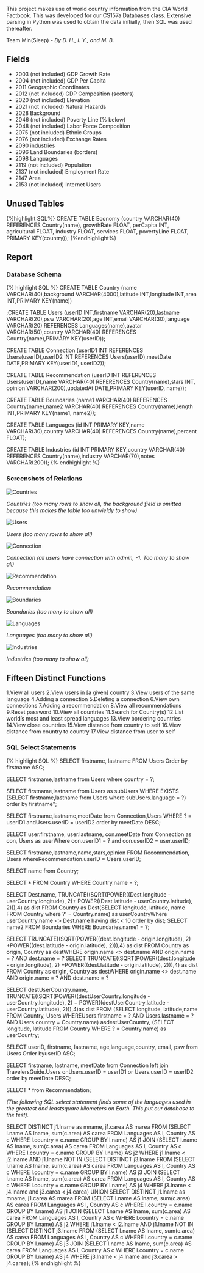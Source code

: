 This project makes use of world country information from the CIA World Factbook. This was developed for our CS157a Databases class. Extensive parsing in Python was used to obtain the data initially, then SQL was used thereafter.

Team Min(Sleep) - _By D. H., I. Y., and M. B._

Fields
------

* 2003 (not included) GDP Growth Rate
* 2004 (not included) GDP Per Capita
* 2011 Geographic Coordinates
* 2012 (not included) GDP Composition (sectors)
* 2020 (not included) Elevation
* 2021 (not included) Natural Hazards
* 2028 Background
* 2046 (not included) Poverty Line (% below)
* 2048 (not included) Labor Force Composition
* 2075 (not included) Ethnic Groups
* 2076 (not included) Exchange Rates
* 2090 industries
* 2096 Land Boundaries (borders)
* 2098 Languages
* 2119 (not included) Population
* 2137 (not included) Employment Rate
* 2147 Area
* 2153 (not included) Internet Users

Unused Tables
-------------

{%highlight SQL%}
CREATE TABLE Economy (country VARCHAR(40)
REFERENCES Country(name), growthRate FLOAT,
perCapita INT, agricultural FLOAT,
industry FLOAT, services FLOAT,
povertyLine FLOAT, PRIMARY KEY(country));
{%endhighlight%}

Report
------

### Database Schema

{% highlight SQL %}
CREATE TABLE Country (name VARCHAR(40),background VARCHAR(4000),latitude INT,longitude INT,area INT,PRIMARY KEY(name))

;CREATE TABLE Users (userID INT,firstname VARCHAR(20),lastname VARCHAR(20),psw VARCHAR(20),age INT,email VARCHAR(30),language VARCHAR(20) REFERENCES Languages(name),avatar VARCHAR(50),country VARCHAR(40) REFERENCES Country(name),PRIMARY KEY(userID));

CREATE TABLE Connection (userID1 INT REFERENCES Users(userID),userID2 INT REFERENCES Users(userID),meetDate DATE,PRIMARY KEY(userID1, userID2));

CREATE TABLE Recommendation (userID INT REFERENCES Users(userID),name VARCHAR(40) REFERENCES Country(name),stars INT,
opinion VARCHAR(200),updatedAt DATE,PRIMARY KEY(userID, name));

CREATE TABLE Boundaries (name1 VARCHAR(40) REFERENCES Country(name),name2 VARCHAR(40) REFERENCES Country(name),length INT,PRIMARY KEY(name1, name2));

CREATE TABLE Languages (id INT PRIMARY KEY,name VARCHAR(30),country VARCHAR(40) REFERENCES Country(name),percent FLOAT);

CREATE TABLE Industries (id INT PRIMARY KEY,country VARCHAR(40) REFERENCES Country(name),industry VARCHAR(70),notes VARCHAR(200));
{% endhighlight %}

### Screenshots of Relations

![Countries](/assets/Travelers_Guide/1.jpg)

_Countries (too many rows to show all, the background field is omitted because this makes the table too unwieldy to show)_

![Users](/assets/Travelers_Guide/2.jpg)

_Users (too many rows to show all)_

![Connection](/assets/Travelers_Guide/3.jpg)

_Connection (all users have connection with admin, -1. Too many to show all)_

![Recommendation](/assets/Travelers_Guide/4,jpg)

_Recommendation_

![Boundaries](/assets/Travelers_Guide/5.jpg)

_Boundaries (too many to show all)_

![Languages](/assets/Travelers_Guide/6.jpg)

_Languages (too many to show all)_

![Industries](/assets/Travelers_Guide/7.jpg)

_Industries (too many to show all)_

Fifteen Distinct Functions
--------------------------
1.View all users
2.View users in [a given] country
3.View users of the same language
4.Adding a connection
5.Deleting a connection
6.View own connections
7.Adding a recommendation
8.View all recommendations
9.Reset password
10.View all countries
11.Search for Country(s)
12.List world’s most and least spread languages
13.View bordering countries
14.View close countries
15.View distance from country to self
16.View distance from country to country
17.View distance from user to self

### SQL Select Statements

{% highlight SQL %}
SELECT firstname, lastname FROM Users Order by firstname ASC;

SELECT firstname,lastname from Users where country = ?;

SELECT firstname,lastname from Users as subUsers WHERE EXISTS (SELECT firstname,lastname from Users where subUsers.language = ?) order by firstname";

SELECT firstname,lastname,meetDate from Connection,Users WHERE ? = userID1 andUsers.userID = userID2 order by meetDate DESC;

SELECT user.firstname, user.lastname, con.meetDate from Connection as con, Users as userWhere con.userID1 = ? and con.userID2 = user.userID;

SELECT firstname,lastname,name,stars,opinion FROM Recommendation, Users whereRecommendation.userID = Users.userID;

SELECT name from Country;

SELECT * FROM Country WHERE Country.name = ?;

SELECT Dest.name, TRUNCATE((SQRT(POWER((Dest.longitude - userCountry.longitude), 2)+ POWER((Dest.latitude - userCountry.latitude), 2))),4) as dist FROM Country as Dest(SELECT longitude, latitude, name FROM Country where ?' = Country.name) as userCountryWhere userCountry.name <> Dest.name having dist < 10 order by dist;
SELECT name2 FROM Boundaries WHERE Boundaries.name1 = ?;

SELECT TRUNCATE((SQRT(POWER((dest.longitude - origin.longitude), 2) +POWER((dest.latitude - origin.latitude), 2))),4) as dist FROM Country as origin, Country as destWHERE origin.name <> dest.name AND origin.name = ? AND dest.name = ? SELECT TRUNCATE((SQRT(POWER((dest.longitude - origin.longitude), 2) +POWER((dest.latitude - origin.latitude), 2))),4) as dist FROM Country as origin, Country as destWHERE origin.name <> dest.name AND origin.name = ? AND dest.name = ?

SELECT destUserCountry.name, TRUNCATE((SQRT(POWER((destUserCountry.longitude -userCountry.longitude), 2) + POWER((destUserCountry.latitude - userCountry.latitude), 2))),4)as dist FROM (SELECT longitude, latitude,name FROM Country, Users WHEREUsers.firstname = ? AND Users.lastname = ? AND Users.country = Country.name) asdestUserCountry, (SELECT longitude, latitude FROM Country WHERE ? = Country.name) as userCountry;

SELECT userID, firstname, lastname, age,language,country, email, psw from Users Order byuserID ASC;

SELECT firstname, lastname, meetDate from Connection left join TravelersGuide.Users onUsers.userID = userID1 or Users.userID = userID2 order by meetDate DESC;

SELECT * from Recommendation;

_(The following SQL select statement finds some of the languages used in the greatest and leastsquare kilometers on Earth. This put our database to the test)._

SELECT DISTINCT j1.lname as mname, j1.carea AS marea
FROM
(SELECT l.name AS lname, sum(c.area) AS carea
FROM Languages AS l, Country AS c
WHERE l.country = c.name
GROUP BY l.name) AS j1
JOIN
(SELECT l.name AS lname, sum(c.area) AS carea
FROM Languages AS l, Country AS c
WHERE l.country = c.name
GROUP BY l.name) AS j2 WHERE j1.lname < j2.lname
AND j1.lname NOT IN (SELECT DISTINCT j3.lname
FROM
(SELECT l.name AS lname, sum(c.area) AS carea
FROM Languages AS l, Country AS c
WHERE l.country = c.name
GROUP BY l.name) AS j3
JOIN
(SELECT l.name AS lname, sum(c.area) AS carea
FROM Languages AS l, Country AS c
WHERE l.country = c.name
GROUP BY l.name) AS j4
WHERE j3.lname < j4.lname and j3.carea < j4.carea)
UNION
SELECT DISTINCT j1.lname as mname, j1.carea AS marea
FROM
(SELECT l.name AS lname, sum(c.area) AS carea
FROM Languages AS l, Country AS c
WHERE l.country = c.name
GROUP BY l.name) AS j1
JOIN
(SELECT l.name AS lname, sum(c.area) AS carea
FROM Languages AS l, Country AS c
WHERE l.country = c.name
GROUP BY l.name) AS j2
WHERE j1.lname < j2.lname
AND j1.lname NOT IN (SELECT DISTINCT j3.lname
FROM
(SELECT l.name AS lname, sum(c.area) AS carea
FROM Languages AS l, Country AS c
WHERE l.country = c.name
GROUP BY l.name) AS j3
JOIN
(SELECT l.name AS lname, sum(c.area) AS carea
FROM Languages AS l, Country AS c
WHERE l.country = c.name
GROUP BY l.name) AS j4
WHERE j3.lname < j4.lname and j3.carea > j4.carea);
{% endhighlight %}
